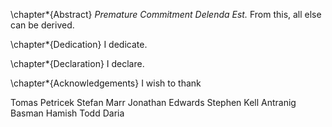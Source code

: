 \chapter*{Abstract}
*Premature Commitment Delenda Est.* From this, all else can be derived.

\chapter*{Dedication}
I dedicate.

\chapter*{Declaration}
I declare.

\chapter*{Acknowledgements}
I wish to thank

Tomas Petricek
Stefan Marr
Jonathan Edwards
Stephen Kell
Antranig Basman
Hamish Todd
Daria
